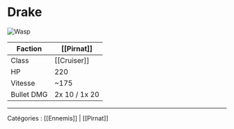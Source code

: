 # Drake

![Wasp](https://wiki.gangsofspace.com/fr/uploads/pirnat--drake.png)

Faction | [[Pirnat]]
--- | ---
Class | [[Cruiser]]
HP | 220
Vitesse | ~175
Bullet DMG | 2x 10 / 1x 20

***

Catégories : [[Ennemis]] | [[Pirnat]]